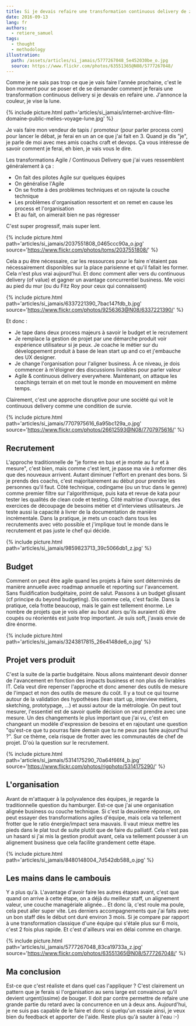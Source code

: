 ```yaml
---
title: Si je devais refaire une transformation continuous delivery de zéro
date: 2016-09-13
lang: fr
authors:
  - retiere_samuel
tags:
  - thought
  - methodology
illustration:
  path: /assets/articles/si_jamais/5777267048_5e452030be_o.jpg
  source: https://www.flickr.com/photos/63551365@N08/5777267048/
---
```


Comme je ne sais pas trop ce que je vais faire l'année prochaine, c'est le bon moment pour se poser et de se demander comment je ferais une transformation continuous delivery si je devais en refaire une. J'annonce la couleur, je vise la lune.

{% include picture.html path='articles/si_jamais/internet-archive-film-domaine-public-melies-voyage-lune.jpg' %}

Je vais faire mon vendeur de tapis / promoteur (pour parler process com) pour lancer le débat, je ferai en un an ce que j'ai fait en 3. Quand je dis "je", je parle de moi avec mes amis coachs craft et devops. Ça vous intéresse de savoir comment je ferai, eh bien, je vais vous le dire.

Les transformations Agile / Continuous Delivery que j'ai vues ressemblent généralement à ça :

- On fait des pilotes Agile sur quelques équipes
- On généralise l'Agile
- On se frotte à des problèmes techniques et on rajoute la couche technique
- Les problèmes d'organisation ressortent et on remet en cause les process et l'organisation
- Et au fait, on aimerait bien ne pas régresser

C'est super progressif, mais super lent.

{% include picture.html
    path='articles/si_jamais/2037551808_0465ccc90a_o.jpg'
    source='https://www.flickr.com/photos/toms/2037551808/'
%}

Cela a pu être nécessaire, car les ressources pour le faire n'étaient pas nécessairement disponibles sur la place parisienne et qu'il fallait les former. Cela n'est plus vrai aujourd'hui. Et donc comment aller vers du continuous delivery (of value) et gagner un avantage concurrentiel business. Me voici au pied du mur (ou du Fitz Roy pour ceux qui connaissent)

{% include picture.html
    path='articles/si_jamais/6337221390_7bac147fdb_b.jpg'
    source='https://www.flickr.com/photos/9256363@N08/6337221390/'
%}

Et donc :

- Je tape dans deux process majeurs à savoir le budget et le recrutement
- Je remplace la gestion de projet par une démarche produit voir expérience utilisateur si je peux. Je coache le métier sur du développement produit à base de lean start up and co et j'embauche des UX designer.
- Je change l'organisation pour l'aligner business. À ce niveau, je dois commencer à m'éloigner des discussions livrables pour parler valeur
- Agile &amp; continuous delivery everywhere. Maintenant, on attaque les coachings terrain et on met tout le monde en mouvement en même temps.

Clairement, c'est une approche disruptive pour une société qui voit le continuous delivery comme une condition de survie.


{% include picture.html
    path='articles/si_jamais/7707975616_6a95bc129a_o.jpg'
    source='https://www.flickr.com/photos/26612593@N08/7707975616/'
%}

## Recrutement

L'approche traditionnelle de "je forme en bas et je monte au fur et à mesure", c'est bien, mais comme c'est lent, je passe ma vie à reformer dès que des nouveaux arrivent. Autant diminuer l'effort en prenant des bons. Si je prends des coachs, c'est majoritairement au début pour prendre les personnes qu'il faut. Côté technique, codingame (ou un truc dans le genre) comme premier filtre sur l'algorithmique, puis kata et revue de kata pour tester les qualités de clean code et testing. Côté maitrise d'ouvrage, des exercices de découpage de besoins métier et d'interviews utilisateurs. Je teste aussi la capacité à livrer de la documentation de manière incrémentale. Dans la pratique, je mets un coach dans tous les recrutements avec véto possible et j'implique tout le monde dans le recrutement et pas juste le chef qui décide.


<!-- main cambuis -->
{% include picture.html
    path='articles/si_jamais/9859823713_39c5066db1_z.jpg'
%}

## Budget

Comment on peut être agile quand les projets à faire sont déterminés de manière annuelle avec roadmap annuelle et reporting sur l'avancement. Sans fluidification budgétaire, point de salut. Passons à un budget glissant (cf principe du beyond budgeting). Dis comme cela, c'est facile. Dans la pratique, cela frotte beaucoup, mais le gain est tellement énorme. Le nombre de projets que je vois aller au bout alors qu'ils auraient dû être coupés ou réorientés est juste trop important. Je suis soft, j'avais envie de dire énorme.


<!-- product -->
{% include picture.html
    path='articles/si_jamais/3243817815_26e4148de6_o.jpg'
%}

## Projet vers produit

C'est la suite de la partie budgétaire. Nous allons maintenant devoir donner de l'avancement en fonction des impacts business et non plus de livrables IT. Cela veut dire repenser l'approche et donc amener des outils de mesure de l'impact et non des outils de mesure du coût. Il y a tout ce qui tourne autour de la validation des hypothèses (lean start up, interview métiers, sketching, prototypage, ...) et aussi autour de la métrologie. On peut tout mesurer, l'essentiel est de savoir quelle décision on veut prendre avec une mesure. Un des changements le plus important que j'ai vu, c'est en changeant un modèle d'expression de besoins et en rajoutant une question "qu'est-ce que tu pourras faire demain que tu ne peux pas faire aujourd'hui ?". Sur ce thème, cela risque de frotter avec les communautés de chef de projet. D'où la question sur le recrutement.


{% include picture.html
    path='articles/si_jamais/5314175290_70a64f66f4_b.jpg'
    source='https://www.flickr.com/photos/rigphoto/5314175290/'
%}

## L'organisation

Avant de m'attaquer à la polyvalence des équipes, je regarde la traditionnelle question du hamburger. Est-ce que j'ai une organisation alignée business ou couche technique. Si c'est la deuxième réponse, on peut essayer des transformations agiles d'équipe, mais cela va tellement frotter que le ratio énergie/impact sera mauvais. Il vaut mieux mettre les pieds dans le plat tout de suite plutôt que de faire du palliatif. Cela n'est pas un hasard si j'ai mis la gestion produit avant, cela va tellement pousser à un alignement business que cela facilite grandement cette étape.


<!-- main cambuis -->
{% include picture.html
    path='articles/si_jamais/8480148004_7d542db588_o.jpg'
%}


## Les mains dans le cambouis

Y a plus qu'à. L'avantage d'avoir faire les autres étapes avant, c'est que quand on arrive à cette étape, on a déjà du meilleur staff, un alignement valeur, une couche managériale alignée... Et donc là, c'est roule ma poule, cela peut aller super vite. Les derniers accompagnements que j'ai faits avec un bon staff dès le début ont duré environ 3 mois. Si je compare par rapport à une transformation classique d'une équipe qui s'étale plus sur 6 mois, c'est 2 fois plus rapide. Et c'est d'ailleurs vrai en délai comme en charge.


{% include picture.html
    path='articles/si_jamais/5777267048_83ca19733a_z.jpg'
    source='https://www.flickr.com/photos/63551365@N08/5777267048/'
%}

## Ma conclusion

Est-ce que c'est réaliste et dans quel cas l'appliquer ? C'est clairement un pattern que je ferais si l'organisation au sens large est convaincue qu'il devient urgent(issime) de bouger. Il doit par contre permettre de refaire une grande partie du retard avec la concurrence en un à deux ans. Aujourd'hui, je ne suis pas capable de le faire et donc si quelqu'un essaie ainsi, je veux bien du feedback et apporter de l'aide. Reste plus qu'à sauter à l'eau :-)
